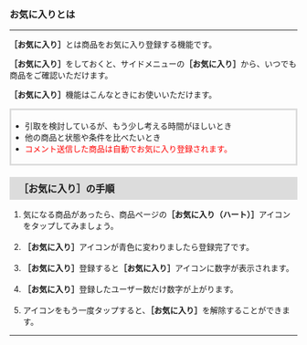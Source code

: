<h3>お気に入りとは</h3>
<hr>

<strong>［お気に入り］</strong>とは商品をお気に入り登録する機能です。

<strong>［お気に入り］</strong>をしておくと、サイドメニューの<strong>［お気に入り］</strong>から、いつでも商品をご確認いただけます。

<strong>［お気に入り］</strong>機能はこんなときにお使いいただけます。

<div style="padding: 3px 15px 3px 0px; margin-top: 15px; margin-bottom: 20px; border: 3px solid #dcdcdc;">
<ul>
<li>引取を検討しているが、もう少し考える時間がほしいとき</li>
<li>他の商品と状態や条件を比べたいとき</li>
<li><font color="#ff0000">コメント送信した商品は自動でお気に入り登録されます。</font></li>
</ul>
</div>

<div style="padding: 7px 15px; margin-top: 15px; margin-bottom: 15px; border: 1px solid #dcdcdc; background-color: #dcdcdc; font-size: 120%">
<strong>［お気に入り］の手順</strong>
</div>

<ol>
<li>気になる商品があったら、商品ページの<strong>［お気に入り（ハート）］</strong>アイコンをタップしてみましょう。</li>
<br>
<li><strong>［お気に入り］</strong>アイコンが青色に変わりましたら登録完了です。</li>
<br>
<li><strong>［お気に入り］</strong>登録すると<strong>［お気に入り］</strong>アイコンに数字が表示されます。</li>
<br>
<li><strong>［お気に入り］</strong>登録したユーザー数だけ数字が上がります。</li>
<br>
<li>アイコンをもう一度タップすると、<strong>［お気に入り］</strong>を解除することができます。</li>
</ol>

<hr>